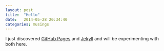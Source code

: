 ```yaml
---
layout: post
title:  "Hello"
date:   2014-05-28 20:34:40
categories: musings
---
```


I just discovered [GitHub Pages](https://pages.github.com/) and [Jekyll](http://jekyllrb.com/) and will be experimenting with both here.